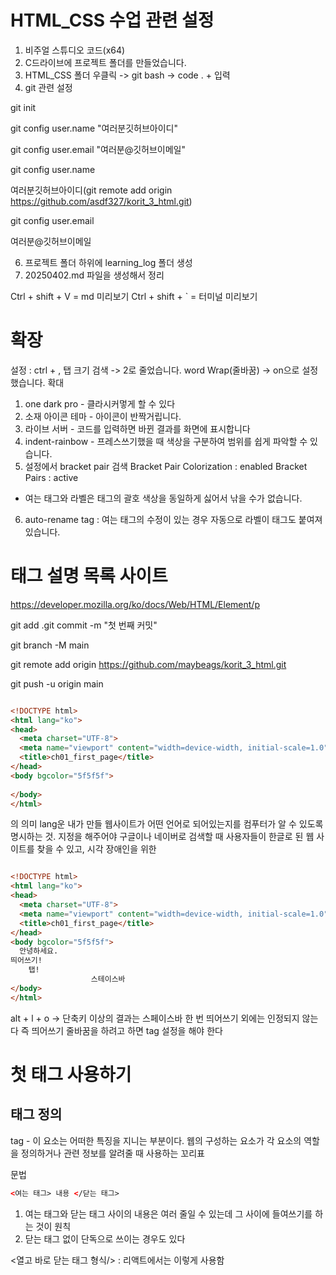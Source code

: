 # HTML_CSS 수업 관련 설정

1. 비주얼 스튜디오 코드(x64)
2. C드라이브에 프로젝트 폴더를 만들었습니다.
3. HTML_CSS 폴더 우클릭 -> git bash -> code . + 입력
4. git 관련 설정

git init

git config user.name "여러분깃허브아이디"

git config user.email "여러분@깃허브이메일"


git config user.name

여러분깃허브아이디(git remote add origin https://github.com/asdf327/korit_3_html.git)

git config user.email

여러분@깃허브이메일

6. 프로젝트 폴더 하위에 learning_log 폴더 생성
7. 20250402.md 파일을 생성해서 정리

Ctrl + shift + V = md 미리보기 
Ctrl + shift + ` = 터미널 미리보기 

# 확장

설정 : ctrl + , 탭 크기 검색 -> 2로 줄었습니다. word Wrap(줄바꿈) -> on으로 설정했습니다. 확대

1. one dark pro - 클라시커멓게 할 수 있다
2. 소재 아이콘 테마 - 아이콘이 반짝거립니다.
3. 라이브 서버 - 코드를 입력하면 바뀐 결과를 화면에 표시합니다
4. indent-rainbow - 프레스쓰기했을 때 색상을 구분하여 범위를 쉽게 파악할 수 있습니다.
5. 설정에서 bracket pair 검색 Bracket Pair Colorization : enabled Bracket Pairs : active

- 여는 태그와 라벨은 태그의 괄호 색상을 동일하게 싫어서 낚을 수가 없습니다.

6. auto-rename tag : 여는 태그의 수정이 있는 경우 자동으로 라벨이 태그도 붙여져 있습니다.

# 태그 설명 목록 사이트
https://developer.mozilla.org/ko/docs/Web/HTML/Element/p

git add .git commit -m "첫 번째 커밋" 

git branch -M main 

git remote add origin https://github.com/maybeags/korit_3_html.git 

git push -u origin main

```html

<!DOCTYPE html>
<html lang="ko">
<head>
  <meta charset="UTF-8">
  <meta name="viewport" content="width=device-width, initial-scale=1.0">
  <title>ch01_first_page</title>
</head>
<body bgcolor="5f5f5f">
  
</body>
</html>

```

<html lang="ko">의 의미 
lang운 내가 만들 웹사이트가 어떤 언어로 되어있는지를 컴푸터가 알 수 있도록 명시하는 것.
지정을 해주어야 구글이나 네이버로 검색할 때 사용자들이 한글로 된 웹 사이트를 찾을 수 있고, 시각 장애인을 위한 

```html

<!DOCTYPE html>
<html lang="ko">
<head>
  <meta charset="UTF-8">
  <meta name="viewport" content="width=device-width, initial-scale=1.0">
  <title>ch01_first_page</title>
</head>
<body bgcolor="5f5f5f">
  안녕하세요.
띄어쓰기!
    탭!
                  스테이스바 
</body>
</html>

```
alt + l + o -> 단축키
이상의 결과는 스페이스바 한 번 띄어쓰기 외에는 인정되지 않는다 
즉 띄어쓰기 줄바꿈을 하려고 하면 tag 설정을 해야 한다

# 첫 태그 사용하기 
## 태그 정의
tag - 이 요소는 어떠한 특징을 지니는 부분이다. 웹의 구성하는 요소가 각 요소의 역할을 정의하거나 관련 정보를 알려줄 때 사용하는 꼬리표

문법
```html
<여는 태그> 내용 </닫는 태그>

```
1. 여는 태그와 닫는 태그 사이의 내용은 여러 줄일 수 있는데 그 사이에 들여쓰기를 하는 것이 원칙 
2. 닫는 태그 없이 단독으로 쓰이는 경우도 있다 

<열고 바로 닫는 태그 형식/> : 리액트에서는 이렇게 사용함 